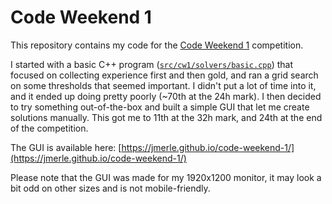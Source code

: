 # Code Weekend 1

This repository contains my code for the [Code Weekend 1](https://codeweekend.dev/) competition.

I started with a basic C++ program ([`src/cw1/solvers/basic.cpp`](./src/cw1/solvers/basic.cpp)) that focused on collecting experience first and then gold, and ran a grid search on some thresholds that seemed important. I didn't put a lot of time into it, and it ended up doing pretty poorly (~70th at the 24h mark). I then decided to try something out-of-the-box and built a simple GUI that let me create solutions manually. This got me to 11th at the 32h mark, and 24th at the end of the competition.

The GUI is available here: [https://jmerle.github.io/code-weekend-1/](https://jmerle.github.io/code-weekend-1/)

Please note that the GUI was made for my 1920x1200 monitor, it may look a bit odd on other sizes and is not mobile-friendly.
